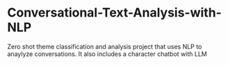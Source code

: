 # Conversational-Text-Analysis-with-NLP
Zero shot theme classification and analysis project that uses NLP to anaylyze conversations. It also includes a character chatbot with LLM
